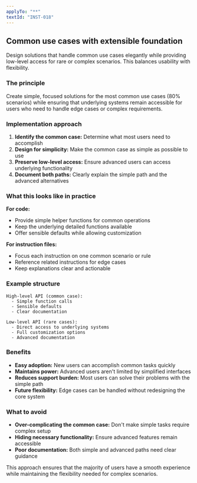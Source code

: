```yaml
---
applyTo: "**"
textId: "INST-018"
---
```


## Common use cases with extensible foundation

Design solutions that handle common use cases elegantly while providing low-level access for rare or complex scenarios. This balances usability with flexibility.

### The principle

Create simple, focused solutions for the most common use cases (80% scenarios) while ensuring that underlying systems remain accessible for users who need to handle edge cases or complex requirements.

### Implementation approach

1. **Identify the common case:** Determine what most users need to accomplish
2. **Design for simplicity:** Make the common case as simple as possible to use
3. **Preserve low-level access:** Ensure advanced users can access underlying functionality
4. **Document both paths:** Clearly explain the simple path and the advanced alternatives

### What this looks like in practice

**For code:**

- Provide simple helper functions for common operations
- Keep the underlying detailed functions available
- Offer sensible defaults while allowing customization

**For instruction files:**

- Focus each instruction on one common scenario or rule
- Reference related instructions for edge cases
- Keep explanations clear and actionable

### Example structure

```
High-level API (common case):
  - Simple function calls
  - Sensible defaults
  - Clear documentation

Low-level API (rare cases):
  - Direct access to underlying systems
  - Full customization options
  - Advanced documentation
```

### Benefits

- **Easy adoption:** New users can accomplish common tasks quickly
- **Maintains power:** Advanced users aren't limited by simplified interfaces
- **Reduces support burden:** Most users can solve their problems with the simple path
- **Future flexibility:** Edge cases can be handled without redesigning the core system

### What to avoid

- **Over-complicating the common case:** Don't make simple tasks require complex setup
- **Hiding necessary functionality:** Ensure advanced features remain accessible
- **Poor documentation:** Both simple and advanced paths need clear guidance

This approach ensures that the majority of users have a smooth experience while maintaining the flexibility needed for complex scenarios.
